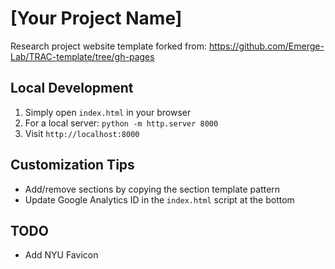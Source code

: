 # [Your Project Name]

Research project website template forked from: https://github.com/Emerge-Lab/TRAC-template/tree/gh-pages

## Local Development

1. Simply open `index.html` in your browser
2. For a local server: `python -m http.server 8000`
3. Visit `http://localhost:8000`

## Customization Tips

- Add/remove sections by copying the section template pattern
- Update Google Analytics ID in the `index.html` script at the bottom

## TODO
- Add NYU Favicon